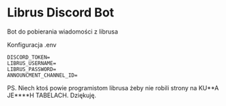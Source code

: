 # Librus Discord Bot

Bot do pobierania wiadomości z librusa

Konfiguracja .env

```dotenv
DISCORD_TOKEN=
LIBRUS_USERNAME=
LIBRUS_PASSWORD=
ANNOUNCMENT_CHANNEL_ID=
```

PS. Niech ktoś powie programistom librusa żeby nie robili
strony na KU\*\*A JE\*\*\*\*H TABELACH. Dziękuję.
